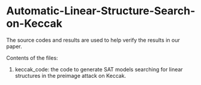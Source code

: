 # Automatic-Linear-Structure-Search-on-Keccak
The source codes and results are used to help verify the results in our paper.

Contents of the files:
1. keccak_code: the code to generate SAT models searching for linear structures in the preimage attack on Keccak.
